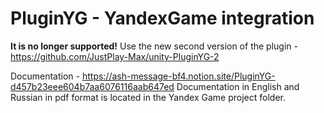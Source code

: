 # PluginYG - YandexGame integration
**It is no longer supported!** Use the new second version of the plugin - https://github.com/JustPlay-Max/unity-PluginYG-2

Documentation - https://ash-message-bf4.notion.site/PluginYG-d457b23eee604b7aa6076116aab647ed
Documentation in English and Russian in pdf format is located in the Yandex Game project folder.

